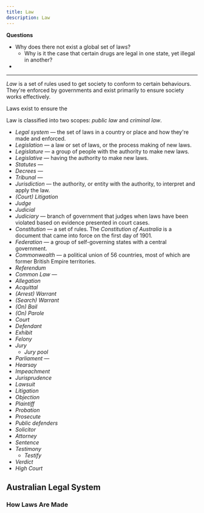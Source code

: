 ```yaml
---
title: Law
description: Law
---
```



**Questions**
- Why does there not exist a global set of laws?
    - Why is it the case that certain drugs are legal in one state, yet illegal in another?
- 

---

*Law* is a set of rules used to get society to conform to certain behaviours. They're enforced by governments and exist primarily to ensure society works effectively.

Laws exist to ensure the

Law is classified into two scopes: *public law* and *criminal law*.

- *Legal system* — the set of laws in a country or place and how they're made and enforced.
- *Legislation* — a law or set of laws, or the process making of new laws.
- *Legislature* — a group of people with the authority to make new laws. 
- *Legislative* — having the authority to make new laws.
- *Statutes* — 
- *Decrees* — 
- *Tribunal* — 
- *Jurisdiction* — the authority, or entity with the authority, to interpret and apply the law.
- *(Court) Litigation*
- *Judge*
- *Judicial* 
- *Judiciary* — branch of government that judges when laws have been violated based on evidence presented in court cases.
- *Constitution* — a set of rules. The *Constitution of Australia* is a document     that came into force on the first day of 1901.
- *Federation* — a group of self-governing states with a central government.
- *Commonwealth* — a political union of 56 countries, most of which are former British Empire territories.
- *Referendum*
- *Common Law* — 
- *Allegation*
- *Acquittal*
- *(Arrest) Warrant*
- *(Search) Warrant*
- *(On) Bail*
- *(On) Parole*
- *Court*
- *Defendant*
- *Exhibit*
- *Felony*
- *Jury*
    - *Jury pool*
- *Parliament* — 
- *Hearsay*
- *Impeachment*
- *Jurisprudence*
- *Lawsuit*
- *Litigation*
- *Objection*
- *Plaintiff*
- *Probation*
- *Prosecute*
- *Public defenders*
- *Solicitor*
- *Attorney*
- *Sentence*
- *Testimony*
    - *Testify*
- *Verdict*
- *High Court*

## Australian Legal System



### How Laws Are Made
